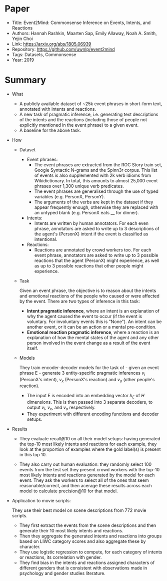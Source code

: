 # Paper

- Title: Event2Mind: Commonsense Inference on Events, Intents, and Reactions
- Authors: Hannah Rashkin, Maarten Sap, Emily Allaway, Noah A. Smith, Yejin Choi
- Link: https://arxiv.org/abs/1805.06939
- Repository: https://github.com/uwnlp/event2mind
- Tags: Datasets, Commonsense
- Year: 2019

# Summary

- What
  
  - A publicly available dataset of ~25k event phrases in short-form text, annotated with intents and reactions.
  - A new task of pragmatic inference, i.e. generating text descriptions of the intents and the reactions (including those of people not explicitly mentioned in the event phrase) to a given event.
  - A baseline for the above task.

- How

  - Dataset
    - Event phrases:
      - The event phrases are extracted from the ROC Story train set, Google Syntactic N-grams and the Spinn3r corpus. This list of events is also supplemented with 2k verb idioms from Wikidictionary. In total, this amounts to almost 25,000 event phrases over 1,300 unique verb predicates.
      - The event phrases are generalised through the use of typed variables (e.g. PersonX, PersonY).
      - The arguments of the verbs are kept in the dataset if they appear frequently enough, otherwise they are replaced with an untyped blank (e.g. PersonX eats __ for dinner).
    - Intents:
      - Intents are written by human annotators. For each even phrase, annotators are asked to write up to 3 descriptions of the agent's (PersonX) intent if the event is classified as intentional.
    - Reactions:
      - Reactions are annotated by crowd workers too. For each event phrase, annotators are asked to write up to 3 possible reactions that the agent (PersonX) might experience, as well as up to 3 possible reactions that other people might experience.
  
  - Task

    Given an event phrase, the objective is to reason about the intents and emotional reactions of the people who caused or were affected by the event. There are two types of inference in this task:
    - __Intent pragmatic inference__, where an intent is an explanation of why the agent caused the event to occur (if the event is voluntary. For involuntary events this is "None"). An intent can be another event, or it can be an action or a mental pre-condition.
    - __Emotional reaction pragmatic inference__, where a reaction is an explanation of how the mental states of the agent and any other person involved in the event change as a result of the event itself.
  
  - Models
    
    They train encoder-decoder models for the task of - given an event phrase E - generate 3 entity-specific pragmatic inferences $v_i$ (PersonX's intent), $v_x$ (PersonX's reaction) and $v_o$ (other people's reaction).
    - The input E is encoded into an embedding vector $h_E$ of $H$ dimensions. This is then passed into 3 separate decoders, to output $v_i$, $v_x$, and $v_o$ respectively.
    - They experiment with different encoding functions and decoder setups.

- Results

  - They evaluate recall@10 on all their model setups: having generated the top-10 most likely intents and reactions for each example, they look at the proportion of examples where the gold label(s) is present in this top 10.

  - They also carry out human evaluation: they randomly select 100 events from the test set they present crowd workers with the top-10 most likely intents and reactions generated by the model for each event. They ask the workers to select all of the ones that seem reasonable/correct, and then acerage these results across each model to calculate precision@10 for that model.

- Application to movie scripts:
  
  They use their best model on scene descriptions from 772 movie scripts.
  - They first extract the events from the scene descriptions and then generate their 10 most likely intents and reactions.
  - Then they aggregate the generated intents and reactions into groups based on LIWC category scores and also aggregate these by character.
  - They use logistic regression to compute, for each category of intents or reactions, its correlation with gender.
  - They find bias in the intents and reactions assigned characters of different genders that is consistent with observations made in psychology and gender studies literature.

  
